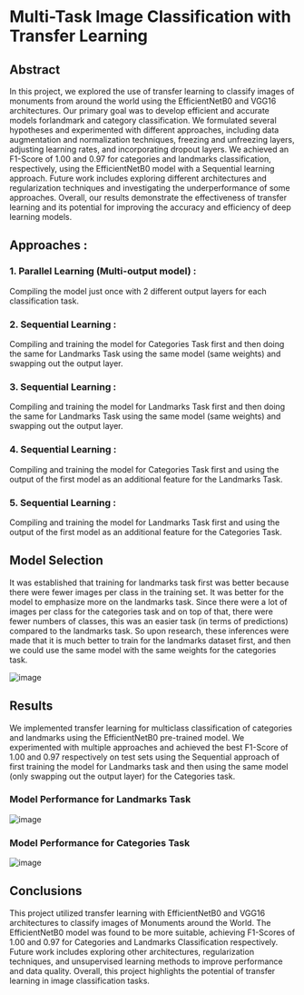 # Multi-Task Image Classification with Transfer Learning

## Abstract

In this project, we explored the use of transfer learning to classify images of monuments from around the world using the EfficientNetB0 and VGG16 architectures. Our primary goal was to develop efficient and accurate models forlandmark and category classification. We formulated several hypotheses and experimented with different approaches, including data augmentation and normalization techniques, freezing and unfreezing layers, adjusting learning rates, and incorporating dropout layers. We achieved an F1-Score of 1.00 and 0.97 for categories and landmarks classification, respectively, using the EfficientNetB0 model with a Sequential learning approach. Future work includes exploring different architectures and regularization techniques and investigating the underperformance of some approaches. Overall, our results demonstrate the effectiveness of transfer learning and its potential for improving the accuracy and efficiency of deep learning models.

## Approaches :

### 1. Parallel Learning (Multi-output model) :
Compiling the model just once with 2 different output layers for each classification task.

### 2. Sequential Learning :
Compiling and training the model for Categories Task first and then doing the same for Landmarks Task using the same model (same weights) and swapping out the output layer.

### 3. Sequential Learning :
Compiling and training the model for Landmarks Task first and then doing the same for Landmarks Task using the same model (same weights) and swapping out the output layer.

### 4. Sequential Learning :
Compiling and training the model for Categories Task first and using the output of the first model as an additional feature for the Landmarks Task.

### 5. Sequential Learning :
Compiling and training the model for Landmarks Task first and using the output of the first model as an additional feature for the Categories Task.

## Model Selection

It was established that training for landmarks task first was better because there were fewer images per class in the training set. It was better for the model to emphasize more on the landmarks task. Since there were a lot of images per class for the categories task and on top of that, there were fewer numbers of classes, this was an easier task (in terms of predictions) compared to the landmarks task. So upon research, these inferences were made that it is much better to train for the landmarks dataset first, and then we could use the same model with the same weights for the categories task.

![image](https://github.com/user-attachments/assets/6208b838-6817-44e3-b3a9-50bcb109bcf4)


## Results

We implemented transfer learning for multiclass classification of categories and landmarks using the EfficientNetB0 pre-trained model. We experimented with multiple approaches and achieved the best F1-Score of 1.00 and 0.97 respectively on test sets using the Sequential approach of first training the model for Landmarks task and then using the same model (only swapping out the output layer) for the Categories task.

### Model Performance for Landmarks Task
![image](https://github.com/user-attachments/assets/04ab8dd7-7a46-4274-aa3c-d5a7f3d0c4e1)


### Model Performance for Categories Task
![image](https://github.com/user-attachments/assets/54357674-c5f8-43b6-a493-7081b1f6e530)

## Conclusions

This project utilized transfer learning with EfficientNetB0 and VGG16 architectures to classify images of Monuments around the World. The EfficientNetB0 model was found to be more suitable, achieving F1-Scores of 1.00 and 0.97 for Categories and Landmarks Classification respectively. Future work includes exploring other architectures, regularization techniques, and unsupervised learning methods to improve performance and data quality. Overall, this project highlights the potential of transfer learning in image classification tasks.

